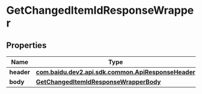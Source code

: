 

# GetChangedItemIdResponseWrapper


## Properties

Name | Type | Description | Notes
------------ | ------------- | ------------- | -------------
**header** | [**com.baidu.dev2.api.sdk.common.ApiResponseHeader**](com.baidu.dev2.api.sdk.common.ApiResponseHeader.md) |  |  [optional]
**body** | [**GetChangedItemIdResponseWrapperBody**](GetChangedItemIdResponseWrapperBody.md) |  |  [optional]



